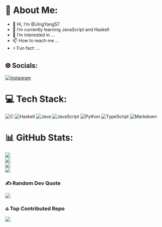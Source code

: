 <!---
JingYang57/JingYang57 is a ✨ special ✨ repository because its `README.md` (this file) appears on your GitHub profile.
You can click the Preview link to take a look at your changes.
--->
# 💫 About Me:
- 👋 Hi, I’m @JingYang57
- 🌱 I’m currently learning JavaScript and Haskell
- 👀 I’m interested in ...
- 📫 How to reach me ...
- ⚡ Fun fact: ...


## 🌐 Socials:
[![Instagram](https://img.shields.io/badge/Instagram-%23E4405F.svg?logo=Instagram&logoColor=white)](https://instagram.com/jingyangg_26) 

# 💻 Tech Stack:
![C](https://img.shields.io/badge/c-%2300599C.svg?style=for-the-badge&logo=c&logoColor=white) ![Haskell](https://img.shields.io/badge/Haskell-5e5086?style=for-the-badge&logo=haskell&logoColor=white) ![Java](https://img.shields.io/badge/java-%23ED8B00.svg?style=for-the-badge&logo=openjdk&logoColor=white) ![JavaScript](https://img.shields.io/badge/javascript-%23323330.svg?style=for-the-badge&logo=javascript&logoColor=%23F7DF1E) ![Python](https://img.shields.io/badge/python-3670A0?style=for-the-badge&logo=python&logoColor=ffdd54) ![TypeScript](https://img.shields.io/badge/typescript-%23007ACC.svg?style=for-the-badge&logo=typescript&logoColor=white) ![Markdown](https://img.shields.io/badge/markdown-%23000000.svg?style=for-the-badge&logo=markdown&logoColor=white)
# 📊 GitHub Stats:
![](https://github-readme-stats.vercel.app/api?username=JingYang57&theme=ayu-mirage&hide_border=true&include_all_commits=true&count_private=true)<br/>
![](https://github-readme-streak-stats.herokuapp.com/?user=JingYang57&theme=ayu-mirage&hide_border=true)<br/>
![](https://github-readme-stats.vercel.app/api/top-langs/?username=JingYang57&theme=ayu-mirage&hide_border=true&include_all_commits=true&count_private=true&layout=compact)<br/>
![](https://wakatime.com/share/@caa98914-925f-45e1-bcb2-7f7a718a2c94/1020aece-6e73-43ea-9493-ad1052f698e4.png)

### ✍️ Random Dev Quote
![](https://quotes-github-readme.vercel.app/api?type=horizontal&theme=radical)

### 🔝 Top Contributed Repo
![](https://github-contributor-stats.vercel.app/api?username=JingYang57&limit=5&theme=ayu-mirage&combine_all_yearly_contributions=true)

<!-- Proudly created with GPRM ( https://gprm.itsvg.in ) -->
